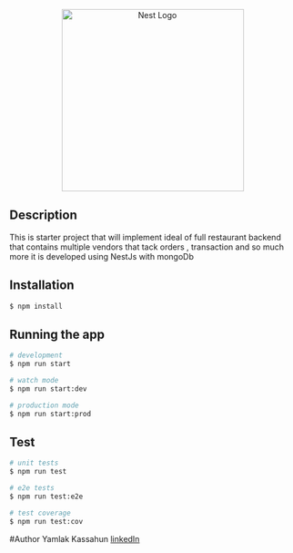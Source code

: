 <p align="center">
<img src="https://solidgeargroup.com/wp-content/uploads/2019/12/nest-1.png" width="320" alt="Nest Logo" />
</p>

## Description
This is starter project that will implement ideal of full restaurant backend that contains multiple vendors that tack orders , transaction and so much more it is developed using NestJs with mongoDb
## Installation

```bash
$ npm install
```

## Running the app

```bash
# development
$ npm run start

# watch mode
$ npm run start:dev

# production mode
$ npm run start:prod
```

## Test

```bash
# unit tests
$ npm run test

# e2e tests
$ npm run test:e2e

# test coverage
$ npm run test:cov
```
#Author
Yamlak Kassahun
<a href="linkedin.com/in/yamlak-kassahun-b4606518b">linkedIn</a>
